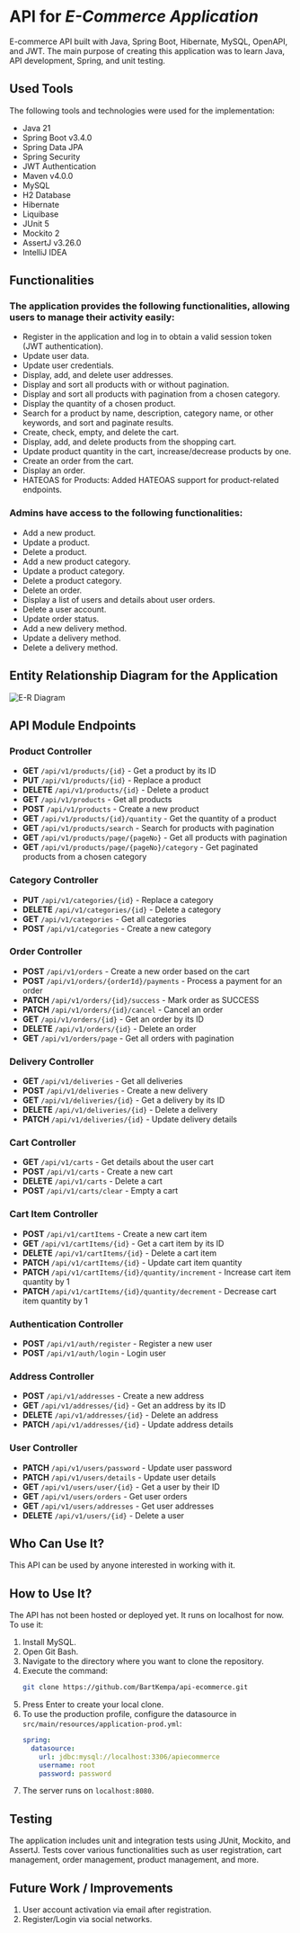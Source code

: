 # API for *E-Commerce Application*

E-commerce API built with Java, Spring Boot, Hibernate, MySQL, OpenAPI, and JWT. The main purpose of creating this application was to learn Java, API development, Spring, and unit testing.

## Used Tools

The following tools and technologies were used for the implementation:

* Java 21
* Spring Boot v3.4.0
* Spring Data JPA
* Spring Security
* JWT Authentication
* Maven v4.0.0
* MySQL
* H2 Database
* Hibernate
* Liquibase
* JUnit 5
* Mockito 2
* AssertJ v3.26.0
* IntelliJ IDEA

## Functionalities

### The application provides the following functionalities, allowing users to manage their activity easily:

* Register in the application and log in to obtain a valid session token (JWT authentication).
* Update user data.
* Update user credentials.
* Display, add, and delete user addresses.
* Display and sort all products with or without pagination.
* Display and sort all products with pagination from a chosen category.
* Display the quantity of a chosen product.
* Search for a product by name, description, category name, or other keywords, and sort and paginate results.
* Create, check, empty, and delete the cart.
* Display, add, and delete products from the shopping cart.
* Update product quantity in the cart, increase/decrease products by one.
* Create an order from the cart.
* Display an order.
* HATEOAS for Products: Added HATEOAS support for product-related endpoints. 

### Admins have access to the following functionalities:

* Add a new product.
* Update a product.
* Delete a product.
* Add a new product category.
* Update a product category.
* Delete a product category.
* Delete an order.
* Display a list of users and details about user orders.
* Delete a user account.
* Update order status.
* Add a new delivery method.
* Update a delivery method.
* Delete a delivery method.

## Entity Relationship Diagram for the Application

![E-R Diagram](/schema.png)

## API Module Endpoints

### Product Controller
- **GET** `/api/v1/products/{id}` - Get a product by its ID
- **PUT** `/api/v1/products/{id}` - Replace a product
- **DELETE** `/api/v1/products/{id}` - Delete a product
- **GET** `/api/v1/products` - Get all products
- **POST** `/api/v1/products` - Create a new product
- **GET** `/api/v1/products/{id}/quantity` - Get the quantity of a product
- **GET** `/api/v1/products/search` - Search for products with pagination
- **GET** `/api/v1/products/page/{pageNo}` - Get all products with pagination
- **GET** `/api/v1/products/page/{pageNo}/category` - Get paginated products from a chosen category

### Category Controller
- **PUT** `/api/v1/categories/{id}` - Replace a category
- **DELETE** `/api/v1/categories/{id}` - Delete a category
- **GET** `/api/v1/categories` - Get all categories
- **POST** `/api/v1/categories` - Create a new category

### Order Controller
- **POST** `/api/v1/orders` - Create a new order based on the cart
- **POST** `/api/v1/orders/{orderId}/payments` - Process a payment for an order
- **PATCH** `/api/v1/orders/{id}/success` - Mark order as SUCCESS
- **PATCH** `/api/v1/orders/{id}/cancel` - Cancel an order
- **GET** `/api/v1/orders/{id}` - Get an order by its ID
- **DELETE** `/api/v1/orders/{id}` - Delete an order
- **GET** `/api/v1/orders/page` - Get all orders with pagination

### Delivery Controller
- **GET** `/api/v1/deliveries` - Get all deliveries
- **POST** `/api/v1/deliveries` - Create a new delivery
- **GET** `/api/v1/deliveries/{id}` - Get a delivery by its ID
- **DELETE** `/api/v1/deliveries/{id}` - Delete a delivery
- **PATCH** `/api/v1/deliveries/{id}` - Update delivery details

### Cart Controller
- **GET** `/api/v1/carts` - Get details about the user cart
- **POST** `/api/v1/carts` - Create a new cart
- **DELETE** `/api/v1/carts` - Delete a cart
- **POST** `/api/v1/carts/clear` - Empty a cart

### Cart Item Controller
- **POST** `/api/v1/cartItems` - Create a new cart item
- **GET** `/api/v1/cartItems/{id}` - Get a cart item by its ID
- **DELETE** `/api/v1/cartItems/{id}` - Delete a cart item
- **PATCH** `/api/v1/cartItems/{id}` - Update cart item quantity
- **PATCH** `/api/v1/cartItems/{id}/quantity/increment` - Increase cart item quantity by 1
- **PATCH** `/api/v1/cartItems/{id}/quantity/decrement` - Decrease cart item quantity by 1

### Authentication Controller
- **POST** `/api/v1/auth/register` - Register a new user
- **POST** `/api/v1/auth/login` - Login user

### Address Controller
- **POST** `/api/v1/addresses` - Create a new address
- **GET** `/api/v1/addresses/{id}` - Get an address by its ID
- **DELETE** `/api/v1/addresses/{id}` - Delete an address
- **PATCH** `/api/v1/addresses/{id}` - Update address details

### User Controller
- **PATCH** `/api/v1/users/password` - Update user password
- **PATCH** `/api/v1/users/details` - Update user details
- **GET** `/api/v1/users/user/{id}` - Get a user by their ID
- **GET** `/api/v1/users/orders` - Get user orders
- **GET** `/api/v1/users/addresses` - Get user addresses
- **DELETE** `/api/v1/users/{id}` - Delete a user

## Who Can Use It?

This API can be used by anyone interested in working with it.

## How to Use It?

The API has not been hosted or deployed yet. It runs on localhost for now. To use it:

1. Install MySQL.
2. Open Git Bash.
3. Navigate to the directory where you want to clone the repository.
4. Execute the command:
   ```bash
   git clone https://github.com/BartKempa/api-ecommerce.git
   ```
5. Press Enter to create your local clone.
6. To use the production profile, configure the datasource in `src/main/resources/application-prod.yml`:
   ```yaml
   spring:
     datasource:
       url: jdbc:mysql://localhost:3306/apiecommerce
       username: root
       password: password
   ```
7. The server runs on `localhost:8080`.

## Testing

The application includes unit and integration tests using JUnit, Mockito, and AssertJ. Tests cover various functionalities such as user registration, cart management, order management, product management, and more.

## Future Work / Improvements

1. User account activation via email after registration.
2. Register/Login via social networks.


